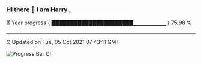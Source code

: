 ### Hi there 👋 I am Harry , 

⏳ Year progress { ██████████████████████▁▁▁▁▁▁▁▁ } 75.98 %

---

⏰ Updated on Tue, 05 Oct 2021 07:43:11 GMT

![Progress Bar CI](https://github.com/duykhang68/duykhang68/workflows/Progress%20Bar%20CI/badge.svg)
